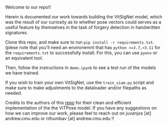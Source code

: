 Welcome to our repo!!

Herein is documented our work towards building the VitSigNet model, which was the result of our curiosity as to whether pose vectors could serves as a useful feature by themselves in the task of forgery detection in handwritten signatures. 

Clone this repo, and make sure to run `pip install -r requirements.txt`.
(plese note that you'll need an environemnt that has `python >=3.7,<3.11` for the `requirements.txt` to successfully install. For this, you can use `pyenv` or an equivalent tool.

Then, follow the instructions in `demo.ipynb` to see a test run of the models we have trained.

If you wish to train your own VitSigNet, use the `train_siam.py` script and make sure to make adjustments to the dataloader and/or filepaths as needed.


Credits to the authors of this [repo](https://github.com/jaehyunnn/ViTPose_pytorch.git) for their clean and efficient implementation of the the ViTPose model. If you have any suggestions on how we can improve our work, please feel to reach out on juvanjos [at] andrew.cmu.edu or nthumbav [at] andrew.cmu.edu !!
